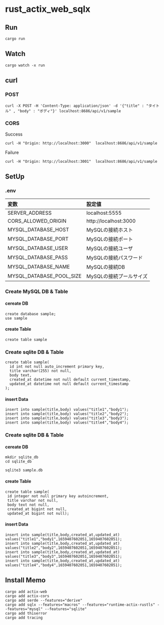 # rust_actix_web_sqlx

## Run

```
cargo run
```

## Watch

```
cargo watch -x run
```

## curl

### POST

```
curl -X POST -H 'Content-Type: application/json' -d '{"title" : "タイトル" , "body" : "ボディ"}' localhost:8686/api/v1/sample
```

### CORS

Success

```
curl -H "Origin: http://localhost:3000"  localhost:8686/api/v1/sample
```

Failure

```
curl -H "Origin: http://localhost:3001"  localhost:8686/api/v1/sample
```

## SetUp

### .env

|変数|設定値|
|:-|:-|
|SERVER_ADDRESS|localhost:5555|
|CORS_ALLOWED_ORIGIN|http://localhost:3000|
|MYSQL_DATABASE_HOST|MySQLの接続ホスト|
|MYSQL_DATABASE_PORT|MySQLの接続ポート|
|MYSQL_DATABASE_USER|MySQLの接続ユーザ|
|MYSQL_DATABASE_PASS|MySQLの接続パスワード|
|MYSQL_DATABASE_NAME|MySQLの接続DB|
|MYSQL_DATABASE_POOL_SIZE|MySQLの接続プールサイズ|

### Create MySQL DB & Table

#### cereate DB

```
create database sample;
use sample
```

#### create Table

```
create table sample
```

### Create sqlite DB & Table

```
create table sample(
  id int not null auto_increment primary key,
  title varchar(255) not null,
  body text,
  created_at datetime not null default current_timestamp,
  updated_at datetime not null default current_timestamp
);
```

#### insert Data

```
insert into sample(title,body) values("title1","body1");
insert into sample(title,body) values("title2","body2");
insert into sample(title,body) values("title3","body3");
insert into sample(title,body) values("title4","body4");
```

### Create sqlite DB & Table

#### cereate DB

```
mkdir sqlite_db
cd sqlite_db

sqlite3 sample.db
```

#### create Table

```
create table sample(
 id integer not null primary key autoincrement,
 title varchar not null,
 body text not null,
 created_at bigint not null,
 updated_at bigint not null);
```

#### insert Data

```
insert into sample(title,body,created_at,updated_at) values("title1","body1",1659407602051,1659407602051);
insert into sample(title,body,created_at,updated_at) values("title2","body2",1659407602051,1659407602051);
insert into sample(title,body,created_at,updated_at) values("title3","body3",1659407602051,1659407602051);
insert into sample(title,body,created_at,updated_at) values("title4","body4",1659407602051,1659407602051);
```

## Install Memo
```
cargo add actix-web
cargo add actix-cors
cargo add serde --features="derive"
cargo add sqlx --features="macros" --features="runtime-actix-rustls" --features="mysql" --features="sqlite"
cargo add thiserror
cargo add tracing
```